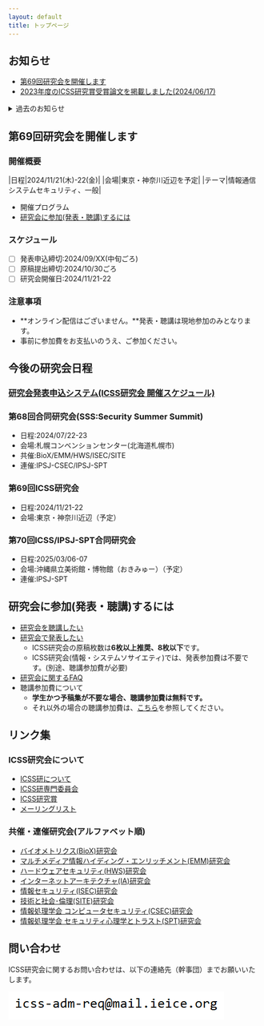 ```yaml
---
layout: default
title: トップページ
---
```


## お知らせ
- [第69回研究会を開催します](#%E7%AC%AC69%E5%9B%9E%E7%A0%94%E7%A9%B6%E4%BC%9A%E3%82%92%E9%96%8B%E5%82%AC%E3%81%97%E3%81%BE%E3%81%99)
- [2023年度のICSS研究賞受賞論文を掲載しました(2024/06/17)](award.html)

<details>
<summary>過去のお知らせ</summary>
<div markdown="1">
  - [第68回合同研究会「通称:Security Summer Summit」(2024年7月:北海道札幌市)を開催しました](https://ken.ieice.org/ken/program/index.php?tgs_regid=a235a62f0d6c0e842fbf7480f5b60c882e57a9f722c881fb245e8ec553a2b493&tgid=IEICE-ICSS)
  - [第67回ICSS/IA合同研究会(2024年6月:岡山県岡山市)を開催しました](https://ken.ieice.org/ken/program/index.php?tgs_regid=0efcbb324f8e24f57bdb4f8f7f5f04e5c0b7594aa0032a8855592b2c389451f0&tgid=ICSS)
  - [第66回ICSS/SPT合同研究会(2024年3月:沖縄県恩納村)を開催しました](https://ken.ieice.org/ken/program/index.php?tgs_regid=a625c6a296493252a4f2a9b3f76c0b924d9b37fc6efbfdc33610035332047971&tgid=IEICE-ICSS)
  - [暗号と情報セキュリティシンポジウム2024(SCIS2024)](https://www.iwsec.org/scis/2024/)は、2024/01/23～26に長崎出島メッセ(長崎県長崎市)で開催しました(ICSS研協催)
  - [第65回研究会(2023年11月:石川県金沢市)を開催しました](https://ken.ieice.org/ken/program/index.php?tgs_regid=91320db077704f64057184451e848bb989a473560c14bea1f79efc34a67ae0f0&tgid=IEICE-ICSS)
  - [第64回合同研究会「通称:Security Summer Summit」(2023年7月:北海道札幌市)を開催しました](https://ken.ieice.org/ken/program/index.php?tgs_regid=3d8f0b8b4c5b42e831838e7283fce5e7f479a15b0c31f5a6ce5e9a4a2cd4c966&tgid=IEICE-ICSS)
  - [第63回ICSS/IA合同研究会(2023年6月:佐賀県佐賀市)を開催しました](https://ken.ieice.org/ken/program/index.php?tgs_regid=58f8ecb0eeaad4eacaba3d2d8b7acd75963042fceac1dcae650e83b1909921ac&tgid=IEICE-ICSS)
  - [2022年度のICSS研究賞受賞論文を掲載しました(2023/05/16)](award.html)
  - ICSS研究会Webページをリニューアルしました(2023/05/08)
</div>
</details>

## 第69回研究会を開催します

### 開催概要

|日程|2024/11/21(木)-22(金)|
|会場|東京・神奈川近辺を予定|
|テーマ|情報通信システムセキュリティ、一般|

- 開催プログラム
- [研究会に参加(発表・聴講)するには](#%E7%A0%94%E7%A9%B6%E4%BC%9A%E3%81%AB%E5%8F%82%E5%8A%A0%E7%99%BA%E8%A1%A8%E8%81%B4%E8%AC%9B%E3%81%99%E3%82%8B%E3%81%AB%E3%81%AF)

### スケジュール
- [ ] 発表申込締切:2024/09/XX(中旬ごろ)
- [ ] 原稿提出締切:2024/10/30ごろ
- [ ] 研究会開催日:2024/11/21-22

### 注意事項
- **オンライン配信はございません。**発表・聴講は現地参加のみとなります。
- 事前に参加費をお支払いのうえ、ご参加ください。

## 今後の研究会日程

### [研究会発表申込システム(ICSS研究会 開催スケジュール)](https://www.ieice.org/ken/program/index.php?tgid=ICSS)

### 第68回合同研究会(SSS:Security Summer Summit)
- 日程:2024/07/22-23
- 会場:札幌コンベンションセンター(北海道札幌市)
- 共催:BioX/EMM/HWS/ISEC/SITE
- 連催:IPSJ-CSEC/IPSJ-SPT

### 第69回ICSS研究会
- 日程:2024/11/21-22
- 会場:東京・神奈川近辺（予定）

### 第70回ICSS/IPSJ-SPT合同研究会
- 日程:2025/03/06-07
- 会場:沖縄県立美術館・博物館（おきみゅー）（予定）
- 連催:IPSJ-SPT



## 研究会に参加(発表・聴講)するには
- [研究会を聴講したい](https://www.ieice.org/jpn_r/event/kenkyukai/index.html?id=choko)
- [研究会で発表したい](https://www.ieice.org/jpn_r/event/kenkyukai/index.html?id=happyo)
  - ICSS研究会の原稿枚数は**6枚以上推奨、8枚以下**です。
  - ICSS研究会(情報・システムソサイエティ)では、発表参加費は不要です。(別途、聴講参加費が必要)
- [研究会に関するFAQ](https://www.ieice.org/jpn_r/faq/kenkyuukai.html)
- 聴講参加費について
  - **学生かつ予稿集が不要な場合、聴講参加費は無料です。**
  - それ以外の場合の聴講参加費は、[こちら](https://www.ieice.org/jpn_r/event/kenkyukai/entry_fee.html?id=iss)を参照してください。

## リンク集
### ICSS研究会について
- [ICSS研について](about.html)
- [ICSS研専門委員会](committee.html)
- [ICSS研究賞](award.html)
- [メーリングリスト](ml.html)

### 共催・連催研究会(アルファベット順)
- [バイオメトリクス(BioX)研究会](https://biox.jp/)
- [マルチメディア情報ハイディング・エンリッチメント(EMM)研究会](https://www.ieice.org/iss/emm/)
- [ハードウェアセキュリティ(HWS)研究会](https://www.ieice.org/~hws/top)
- [インターネットアーキテクチャ(IA)研究会](https://www.ieice.org/cs/ia/jpn/doku.php)
- [情報セキュリティ(ISEC)研究会](https://www.ieice.org/~isec/)
- [技術と社会･倫理(SITE)研究会](https://www.ieice.org/~site/)
- [情報処理学会 コンピュータセキュリティ(CSEC)研究会](https://www.iwsec.org/csec/)
- [情報処理学会 セキュリティ心理学とトラスト(SPT)研究会](https://info.spt.ipsj.or.jp/)


## 問い合わせ
ICSS研究会に関するお問い合わせは、以下の連絡先（幹事団）までお願いいたします。

![幹事団](d.PNG)
